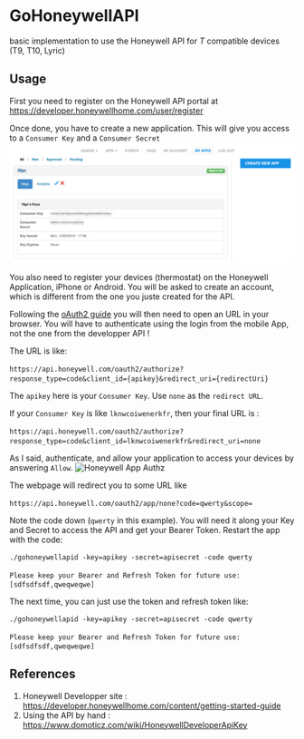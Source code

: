 # GoHoneywellAPI

basic implementation to use the Honeywell API for *T* compatible devices (T9, T10, Lyric)

## Usage

First you need to register on the Honeywell API portal at <https://developer.honeywellhome.com/user/register>

Once done, you have to create a new application. This will give you access to a `Consumer Key` and a `Consumer Secret`
![Honeywell app creation](https://raw.githubusercontent.com/prune998/gohoneywellapi/master/docs/pictures/hwApp.png)

You also need to register your devices (thermostat) on the Honeywell Application, iPhone or Android. You will be asked to create an account, which is different from the one you juste created for the API.

Following the [oAuth2 guide](https://developer.honeywellhome.com/content/oauth2-guide) you will then need to open an URL in your browser.
You will have to authenticate using the login from the mobile App, not the one from the developper API !

The URL is like:

```https://api.honeywell.com/oauth2/authorize?response_type=code&client_id={apikey}&redirect_uri={redirectUri}```

The `apikey` here is your `Consumer Key`.
Use `none` as the `redirect URL`.

If your `Consumer Key` is like `lknwcoiwenerkfr`, then your final URL is :

```https://api.honeywell.com/oauth2/authorize?response_type=code&client_id=lknwcoiwenerkfr&redirect_uri=none```

As I said, authenticate, and allow your application to access your devices by answering `Allow`.
![Honeywell App Authz](https://raw.githubusercontent.com/prune998/gohoneywellapi/master/docs/pictures/goT9_authz.png)

The webpage will redirect you to some URL like 

```https://api.honeywell.com/oauth2/app/none?code=qwerty&scope=```

Note the code down (`qwerty` in this example). You will need it along your Key and Secret to access the API and get your Bearer Token. Restart the app with the code:

```
./gohoneywellapid -key=apikey -secret=apisecret -code qwerty

Please keep your Bearer and Refresh Token for future use: [sdfsdfsdf,qweqweqwe]
```

The next time, you can just use the token and refresh token like:

```
./gohoneywellapid -key=apikey -secret=apisecret -code qwerty

Please keep your Bearer and Refresh Token for future use: [sdfsdfsdf,qweqweqwe]
```
## References

1. Honeywell Developper site : <https://developer.honeywellhome.com/content/getting-started-guide>
1. Using the API by hand : <https://www.domoticz.com/wiki/HoneywellDeveloperApiKey>

